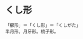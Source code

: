 # くし形

<div class="vocab-term">
<div class="vocab-term-title">「櫛形」＝「くし形」＝「くしがた」</div>
<div class="vocab-term-content">
半月形。月牙形。梳子形。
</div>
</div>